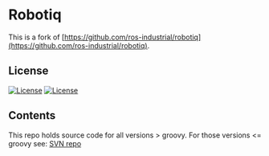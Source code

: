 # Robotiq

This is a fork of [https://github.com/ros-industrial/robotiq](https://github.com/ros-industrial/robotiq).

## License

[![License](https://img.shields.io/badge/License-Apache%202.0-blue.svg)](https://opensource.org/licenses/Apache-2.0)
[![License](https://img.shields.io/badge/License-BSD%203--Clause-blue.svg)](https://opensource.org/licenses/BSD-3-Clause)

## Contents

This repo holds source code for all versions > groovy. For those versions <= groovy see: [SVN repo][]

[ROS wiki]: http://ros.org/wiki/robotiq
[SVN repo]: https://code.google.com/p/swri-ros-pkg/source/browse

